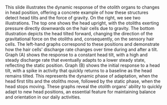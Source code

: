 This slide illustrates the dynamic response of the otolith organs to changes in head position, offering a concrete example of how these structures detect head tilts and the force of gravity.
On the right, we see two illustrations. The top one shows the head upright, with the otoliths exerting pressure directly downwards on the hair cells due to gravity. The bottom illustration depicts the head tilted forward, changing the direction of the gravitational force on the otoliths and, consequently, on the sensory hair cells.
The left-hand graphs correspond to these positions and demonstrate how the hair cells' discharge rate changes over time during and after a tilt. Graph (A) shows the response to a constant head tilt, with a high and steady discharge rate that eventually adapts to a lower steady state, reflecting the static position.
Graph (B) shows the initial response to a head tilt, with a spike in activity that quickly returns to a baseline as the head remains tilted. This represents the dynamic phase of adaptation, when the head first tilts and the otoliths move, followed by the static phase, when the head stops moving.
These graphs reveal the otolith organs' ability to quickly adapt to new head positions, an essential feature for maintaining balance and orientation in our daily activities.
